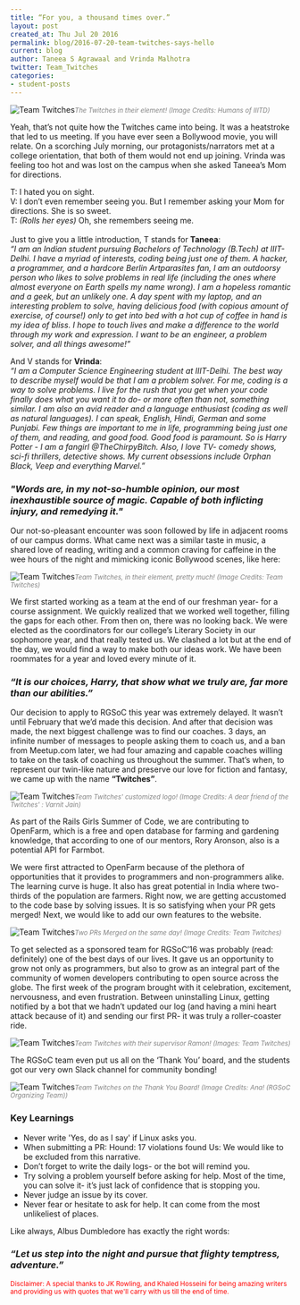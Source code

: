 ```yaml
---
title: “For you, a thousand times over.”
layout: post
created_at: Thu Jul 20 2016
permalink: blog/2016-07-20-team-twitches-says-hello
current: blog
author: Taneea S Agrawaal and Vrinda Malhotra
twitter: Team_Twitches
categories:
- student-posts
---
```


![Team Twitches](/img/blog/2016/team_twitches.png)<font color="grey"><small><i>The Twitches in their element! (Image Credits: Humans of IIITD)</i></small></font>

Yeah, that’s not quite how the Twitches came into being. It was a heatstroke that led to us meeting. If you have ever seen a Bollywood movie, you will relate. On a scorching July morning, our protagonists/narrators met at a college orientation, that both of them would not end up joining. Vrinda was feeling too hot and was lost on the campus when she asked Taneea’s Mom for directions.

T: I hated you on sight.
<br>
V: I don’t even remember seeing you. But I remember asking your Mom for directions. She is so sweet.
<br>
T: *(Rolls her eyes)* Oh, she remembers seeing me.
<br>
<br>
Just to give you a little introduction, T stands for **Taneea**:
<br>
*“I am an Indian student pursuing Bachelors of Technology (B.Tech) at IIIT-Delhi. I have a myriad of interests, coding being just one of them. A hacker, a programmer, and a hardcore Berlin Artparasites fan, I am an outdoorsy person who likes to solve problems in real life (including the ones where almost everyone on Earth spells my name wrong). I am a hopeless romantic and a geek, but an unlikely one. A day spent with my laptop, and an interesting problem to solve, having delicious food (with copious amount of exercise, of course!) only to get into bed with a hot cup of coffee in hand is my idea of bliss. I hope to touch lives and make a difference to the world through my work and expression. I want to be an engineer, a problem solver, and all things awesome!”*

And V stands for **Vrinda**:
<br>
*“I am a Computer Science Engineering student at IIIT-Delhi. The best way to describe myself would be that I am a problem solver. For me, coding is a way to solve problems. I live for the rush that you get when your code finally does what you want it to do- or more often than not, something similar. I am also an avid reader and a language enthusiast (coding as well as natural languages). I can speak, English, Hindi, German and some Punjabi. Few things are important to me in life, programming being just one of them, and reading, and good food. Good food is paramount. So is Harry Potter - I am a fangirl @TheChirpyBitch. Also, I love TV- comedy shows, sci-fi thrillers, detective shows. My current obsessions include Orphan Black, Veep and everything Marvel.”*

### *"Words are, in my not-so-humble opinion, our most inexhaustible source of magic. Capable of both inflicting injury, and remedying it."*

Our not-so-pleasant encounter was soon followed by life in adjacent rooms of our campus dorms. What came next was a similar taste in music, a shared love of reading, writing and a common craving for caffeine in the wee hours of the night and mimicking iconic Bollywood scenes, like here:

![Team Twitches](/img/blog/2016/twitches_in_a_scene.jpg)<font color="grey"><small><i>Team Twitches, in their element, pretty much! (Image Credits: Team Twitches)</i></small></font>

We first started working as a team at the end of our freshman year- for a course assignment. We quickly realized that we worked well together, filling the gaps for each other. From then on, there was no looking back. We were elected as the coordinators for our college’s Literary Society in our sophomore year, and that really tested us. We clashed a lot but at the end of the day, we would find a way to make both our ideas work. We have been roommates for a year and loved every minute of it.

### *“It is our choices, Harry, that show what we truly are, far more than our abilities.”*

Our decision to apply to RGSoC this year was extremely delayed. It wasn’t until February that we’d made this decision. And after that decision was made, the next biggest challenge was to find our coaches. 3 days, an infinite number of messages to people asking them to coach us, and a ban from Meetup.com later, we had four amazing and capable coaches willing to take on the task of coaching us throughout the summer. That’s when, to represent our twin-like nature and preserve our love for fiction and fantasy, we came up with the name **“Twitches”**.

![Team Twitches](/img/blog/2016/twitches_logo.jpg)<font color="grey"><small><i>Team Twitches' customized logo! (Image Credits: A dear friend of the Twitches' : Varnit Jain)</i></small></font>

As part of the Rails Girls Summer of Code, we are contributing to OpenFarm, which is a free and open database for farming and gardening knowledge, that according to one of our mentors, Rory Aronson, also is a potential API for Farmbot. 

We were first attracted to OpenFarm because of the plethora of opportunities that it provides to programmers and non-programmers alike. The learning curve is huge. It also has great potential in India where two-thirds of the population are farmers. Right now, we are getting accustomed to the code base by solving issues. It is so satisfying when your PR gets merged! Next, we would like to add our own features to the website.

![Team Twitches](/img/blog/2016/twitches_pr.jpg)<font color="grey"><small><i>Two PRs Merged on the same day! (Image Credits: Team Twitches)</i></small></font>

To get selected as a sponsored team for RGSoC’16 was probably (read: definitely) one of the best days of our lives. It gave us an opportunity to grow not only as programmers, but also to grow as an integral part of the community of women developers contributing to open source across the globe. The first week of the program brought with it celebration, excitement, nervousness, and even frustration. Between uninstalling Linux, getting notified by a bot that we hadn’t updated our log (and having a mini heart attack because of it) and sending our first PR- it was truly a roller-coaster ride.

![Team Twitches](/img/blog/2016/twitches_with_ramon.png)<font color="grey"><small><i>Team Twitches with their supervisor Ramon! (Images: Team Twitches)</i></small></font>

The RGSoC team even put us all on the ‘Thank You’ board, and the students got our very own Slack channel for community bonding!

![Team Twitches](/img/blog/2016/thank_you_board.jpg)<font color="grey"><small><i>Team Twitches on the Thank You Board! (Image Credits: Ana! (RGSoC Organizing Team))</i></small></font>

### Key Learnings
* Never write 'Yes, do as I say' if Linux asks you.
* When submitting a PR:
  Hound: 17 violations found
  Us: We would like to be excluded from this narrative.
* Don’t forget to write the daily logs- or the bot will remind you.
* Try solving a problem yourself before asking for help. Most of the time, you can solve it- it’s just lack of confidence that is stopping you.
* Never judge an issue by its cover.
* Never fear or hesitate to ask for help. It can come from the most unlikeliest of places.

Like always, Albus Dumbledore has exactly the right words:

### *“Let us step into the night and pursue that flighty temptress, adventure.”*

<font color="red"><small>Disclaimer: A special thanks to JK Rowling, and Khaled Hosseini for being amazing writers and providing us with quotes that we'll carry with us till the end of time.</small></font>